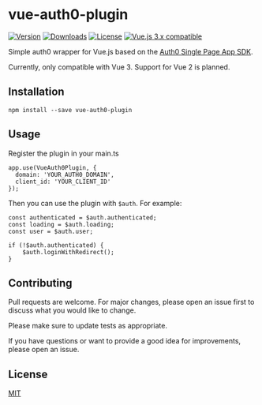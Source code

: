 # vue-auth0-plugin

<a href="https://www.npmjs.com/package/vue-auth0-plugin"><img src="https://badgen.net/npm/v/vue-auth0-plugin" alt="Version"></a>
<a href="https://www.npmjs.com/package/vue-auth0-plugin"><img src="https://badgen.net/npm/dt/vue-auth0-plugin" alt="Downloads"></a>
<a href="https://www.npmjs.com/package/vue-auth0-plugin"><img src="https://badgen.net/npm/license/vue-auth0-plugin" alt="License"></a>
<a href="https://vuejs.org/"><img src="https://badgen.net/badge/Vue/3.x/green" alt="Vue.js 3.x compatible"></a>

Simple auth0 wrapper for Vue.js based on the [Auth0 Single Page App SDK](https://auth0.com/docs/libraries/auth0-single-page-app-sdk).

Currently, only compatible with Vue 3. Support for Vue 2 is planned.

## Installation

```
npm install --save vue-auth0-plugin
```

## Usage

Register the plugin in your main.ts

```
app.use(VueAuth0Plugin, {
  domain: 'YOUR_AUTH0_DOMAIN',
  client_id: 'YOUR_CLIENT_ID'
});
```

Then you can use the plugin with `$auth`. For example:

```
const authenticated = $auth.authenticated;
const loading = $auth.loading;
const user = $auth.user;

if (!$auth.authenticated) {
    $auth.loginWithRedirect();
}
```


## Contributing
Pull requests are welcome. For major changes, please open an issue first to discuss what you would like to change.

Please make sure to update tests as appropriate.

If you have questions or want to provide a good idea for improvements, please open an issue.

## License
[MIT](https://choosealicense.com/licenses/mit/)
